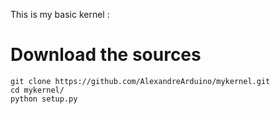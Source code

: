 This is my basic kernel : 


# Download the sources

    git clone https://github.com/AlexandreArduino/mykernel.git
    cd mykernel/
    python setup.py